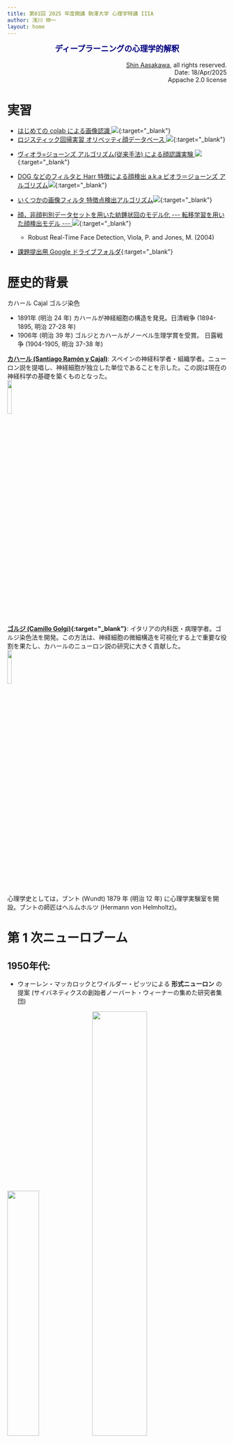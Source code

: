 ```yaml
---
title: 第01回 2025 年度開講 駒澤大学 心理学特講 IIIA
author: 浅川 伸一
layout: home
---
```

<link href="/css/asamarkdown.css" rel="stylesheet">
<div align="center">
<font size="+1" color="navy"><strong>ディープラーニングの心理学的解釈</strong></font><br/><br/>
</div>

<div align='right'>
<a href='mailto:educ0233@komazawa-u.ac.jp'>Shin Aasakawa</a>, all rights reserved.<br>
Date: 18/Apr/2025<br/>
Appache 2.0 license<br/>
</div>

# 実習

- [はじめての colab による画像認識 <img src="/assets/colab_icon.svg">](https://colab.research.google.com/github/komazawa-deep-learning/komazawa-deep-learning.github.io/blob/master/2021notebooks/2021komazawa_cogsy000_CNN_demo.ipynb){:target="_blank"}
- [ロジスティック回帰実習 オリベッティ顔データベース <img src="/assets/colab_icon.svg">](https://colab.research.google.com/github/komazawa-deep-learning/komazawa-deep-learning.github.io/blob/master/2024notebooks/2024_0419Logistic_regression_of_Olivetti_face_dataset.ipynb){:target="_blank"}
* [ヴィオラ=ジョーンズ アルゴリズム(従来手法) による顔認識実験 <img src="/assets/colab_icon.svg">](https://colab.research.google.com/github/komazawa-deep-learning/komazawa-deep-learning.github.io/blob/master/2021notebooks/2021_0930viola_jones_ipynb.ipynb){:target="_blank"}
* [DOG などのフィルタと Harr 特徴による顔検出 a.k.a ビオラ＝ジョーンズ アルゴリズム<img src="/assets/colab_icon.svg">](https://colab.research.google.com/github/komazawa-deep-learning/komazawa-deep-learning.github.io/blob/master/notebooks/2021_0528edge_and_face_detection_algorithm_not_cnn.ipynb){:target="_blank"}
* [いくつかの画像フィルタ 特徴点検出アルゴリズム<img src="/assets/colab_icon.svg">](https://colab.research.google.com/github/ShinAsakawa/ShinAsakawa.github.io/blob/master/notebooks/2020Sight_visit_feature_extractions_demo.ipynb){:target="_blank"}

* [顔，非顔判別データセットを用いた紡錘状回のモデル化 --- 転移学習を用いた顔検出モデル ---  <img src="/assets/colab_icon.svg">](https://colab.research.google.com/github/komazawa-deep-learning/komazawa-deep-learning.github.io/blob/master/2021notebooks/2021_0925face_dataset_transfer_learning.ipynb){:target="_blank"}
    - Robust Real-Time Face Detection, Viola, P. and Jones, M. (2004)



- [課題提出用 Google ドライブフォルダ](https://drive.google.com/drive/u/5/folders/1UMly9H3WvHX-VewKX9XvDJs-xT6P2bYu){:target="_blank"}


# 歴史的背景

カハール Cajal ゴルジ染色

* 1891年 (明治 24 年) カハールが神経細胞の構造を発見。日清戦争 (1894-1895, 明治 27-28 年)
* 1906年 (明治 39 年) ゴルジとカハールがノーベル生理学賞を受賞。 日露戦争 (1904-1905, 明治 37-38 年)

**[カハール (Santiago Ramón y Cajal)](https://ja.wikipedia.org/wiki/%E3%82%B5%E3%83%B3%E3%83%86%E3%82%A3%E3%82%A2%E3%82%B4%E3%83%BB%E3%83%A9%E3%83%A2%E3%83%B3%E3%83%BB%E3%82%A4%E3%83%BB%E3%82%AB%E3%83%8F%E3%83%BC%E3%83%AB)**:
スペインの神経科学者・組織学者。ニューロン説を提唱し、神経細胞が独立した単位であることを示した。この説は現在の神経科学の基礎を築くものとなった。<br/>
<img src="https://upload.wikimedia.org/wikipedia/commons/thumb/b/ba/Santiago_Ram%C3%B3n_y_Cajal_%281852-1934%29_portrait_%28restored%29.jpg/500px-Santiago_Ram%C3%B3n_y_Cajal_%281852-1934%29_portrait_%28restored%29.jpg" style="width:14%"><br/>


**[ゴルジ (Camillo Golgi)](https://bsd.neuroinf.jp/wiki/%E3%82%B4%E3%83%AB%E3%82%B8%E6%9F%93%E8%89%B2){:target="_blank"}**:
イタリアの内科医・病理学者。ゴルジ染色法を開発。この方法は、神経細胞の微細構造を可視化する上で重要な役割を果たし、カハールのニューロン説の研究に大きく貢献した。<br/>
<img src="https://bsd.neuroinf.jp/w/images/c/cf/Golgi1.png" style="width:14%"><br/>

心理学史としては，ブント (Wundt) 1879 年 (明治 12 年) に心理学実験室を開設。ブントの師匠はヘルムホルツ (Hermann von Helmholtz)。


# 第 1 次ニューロブーム

## 1950年代:
- ウォーレン・マッカロックとワイルダー・ピッツによる **形式ニューロン** の提案
(サイバネティクスの創始者ノーバート・ウィーナーの集めた研究者集団)

<div class="figcenter">
<img src="/assets/mcculloch.jpg" style="width:38%">
<img src="/assets/pitts.jpg" style='width:50%'><br>
ウォーレン・マッカロック と ワイルダー・ピッツ<br>
</div>

形式ニューロンは，シナプス結合荷重ベクトルと出力を決定するための伝達関数とで構成される(次式)

$$\tag{eq:formal_neuron}
y_i=\phi\left(\sum_jw_{ij}x_j\right),
$$

ここで $y_i$ は $i$ 番目のニューロンの出力，$x_j$ は $j$ 番目のニューロンの出力，$w_{ij}$ はニューロン $i$ と
$j$ との間の **シナプス結合荷重**。
$\phi$ は活性化関数。

<div class="figcenter">
<img src="/assets/Formal_r.svg" style="width:84%"><br/>
形式ニューロン
</div>


<div class="figcenter">
<img src="/assets//Neuron_Hand-tuned.png" style="width:69%"><br/>
ニューロンの模式図 wikipedia より
</div>


# 2. ヒューベルとウィーゼルによる視覚野の生理学研究

<center>
<img src="/assets/1968Hubel_Wiesel_1.svg" style="width:74%"><br/>
Hubel と Wiesel(1959, 1962, 1968)の実験の模式図

<img src="/assets/1968Hubel_Wiesel_2.svg" style="width:74%"><br/>
Hubel と Wiesel の実験結果 (Hubel & Wiesel, 1968 の Fig.2.7 をトレーシングしたもの)
</center>




# ヒューベルとウィーゼル Hubel and Wiesel (1969)
<center>
<iframe width="450" height="300" src="https://www.youtube.com/embed/4nwpU7GFYe8" frameborder="0" allow="accelerometer; autoplay; encrypted-media; gyroscope; picture-in-picture" allowfullscreen></iframe><br/> 
source: https://youtu.be/4nwpU7GFYe8
</center>

- トポグラフックマッピング topographic mappings (地形図):  網膜や皮膚などの体制感覚，筋肉系のような効果器系を、中枢神経系の 1 つ以上の構造物に整然と投影した地図。
地形図は、すべての感覚系と多くの運動系で観察される。
- トノトピー tonotopy（ギリシャ語のtono=周波数、topos=場所）とは、異なる周波数の音が脳内で処理される場所の空間的配置のこと。
周波数が近い音は、脳内の場所的に隣接する領域で表現される。トノトピック地図とも呼ばれる <!--は 視覚系のレチノトピーに似た地形的な組織の特殊な例である。-->
- ソマトピー somatopy: 中枢神経系上の特定の点へ身体領域の照射，投影のこと。 身体領域は 第一次体性感覚皮質 (後腹回) に投影される。 典型的には 特定の身体部位と そのそれぞれの位置を ホムンクルス homunclus (小人)
 上に配置する 感覚ホムンクルスとして表現される。
 細かく制御されている部位 (指，舌) は体性感覚野の面積が大きい。一方 粗く制御されている部位 (体幹) は面積が小さい。内臓のような領域は体性感覚野の位置を持たない。
- レティノトピー retinotopy: 網膜からの視覚入力を神経細胞 にマッピングすること。哺乳類の脳に多く見られる。
この地図の大きさ、数、空間的配置は種間で異なる。
視野の隣接する点 が 同じ領域 の 隣接する 領域で 表現される とは限らないという意味で、複雑な地図となる。
例えば 第 2 次視覚野 (V2) での視覚地図は 視野の上半分に応答する網膜の部分が 視野の下半分に応答する部分から分離されて表現されている。
第３次視覚野 (V3) や 第4次視覚野 (V4) では下位の視覚野に比べて より複雑な表現がなされている


## ブレイクモア と クーパー Blackmore and Cooper (1970)

<center>
<iframe width="450" height="300" src="https://www.youtube.com/embed/QzkMo45pcUo" frameborder="0" allow="accelerometer; autoplay; encrypted-media; gyroscope; picture-in-picture" allowfullscreen></iframe>
<!--<iframe width="845" height="676" src="https://www.youtube.com/embed/QzkMo45pcUo" frameborder="0"
 allow="ac
celerometer; autoplay; encrypted-media; gyroscope; picture-in-picture" allowfullscreen></iframe>-->
<br/>
source:` https://youtu.be/QzkMo45pcUo`
</center>

<center>
<img src='/assets/1970BlackmoreCooper_Fig1.svg' style='width:39%'>
<img src='/assets/1970BlackmoreCooper_Fig2.svg' style='width:49%'>
</center>


<center>
<iframe width="450" height="300" src="https://www.youtube.com/embed/RSNofraG8ZE" frameborder="0" allow="accelerometer; autoplay; encrypted-media; gyroscope; picture-in-picture" allowfullscreen></iframe><br/>
source: https://youtu.be/RSNofraG8ZE
</center>


# 心理学的対応

## セルフリッジ (Selfridge) のパンデモニウム (pandemonium) モデル

<center>
<img src="/assets/1958Selfridge_fig3.svg" style="width:74%"><br>
セルフリッジ (1958) ``Mechanisation of Thought Processes'' より

<img src="/assets/1958Selfridge_fig7.svg" style="width:84%"><br>
セルフリッジ (1958) ``Mechanisation of Thought Processes'' より
</center>


<!-- <center>
<img src='../assets/1958Selfridge_fig4.svg' style='width:49%'><br>
<img src='../assets/1958Selfridge_fig5.svg' style='width:74%'><br>
<img src='../assets/1958Selfridge_fig6.svg' style='width:49%'><br>
セルフリッジ (1958) ``Mechanisation of Thought Processes'' より
</center> -->

# 生理学，視覚心理学との対応

- Julesz(1981) Textons, the elements of texture perception, and their interactions, Nature

<center>
<img src="/assets/1981Julesz-texton-Fig2.svg" style="width:84%"><br/>
Julesz (1981) Fig. 2 より
</center>


## 生理学との対応 (Hubel and Wiesel のネコとサル, Blackmore のネコ, ヴァンエッセン)

- 層間の結合の仕方, アーキテクチャ
- forward/backward 役割，機能，実現方法
- 側抑制 lateral inhibition (これについては多層化して回避できる可能性あり)
- shape from X は正しかったのか？ ただし発達心理学におけるシェイプバアスは言語発達において重要な意味を持つはず。
だからと言って乳幼児はそのように強制(脅迫？)，矯正されて育つわけではないだろう。

    - Ritter (2017) Cognitive Psychology for Deep Neural Networks: A Shape Bias Case Study
    - Landau, Smith, Jones (1992) Syntactic Context and the Shape Bias in Childrens and Adults Lexical Learning
    - Yamins (2016) Using goal-driven deep learning models to understand sensory cortex

    - Julez のアプローチは視覚研究者 Haar, SIFT, DoG などのアルゴリズム開発者と対応
    - Poggio (1985) Computational Vision and Regularization Theory


## ローゼンブラット Rosenblatt のパーセプトロン

<center>
<img src='/assets/rosenblatt.jpg' style="width:29%">
<img src='/assets//perceptron.png' style="width:66%"><br/>

左: フランク・ローゼンブラット。
右: パーセプトロンの模式図。ミンスキーとパパート「パーセプトロン」より
</center>

<!--
$$\mathbf{w}\leftarrow\mathbf{w}+\left(y-\hat{y}\right)\mathbf{x}$$
-->


<center>
<img src='/assets//Neuron_Hand-tuned.png' style="width:44%">
<img src='/assets/neuron_model.jpeg' style="width:44%"><br/>

左: ニューロンの模式図 wikipedia より。
右: 左と等価なニューロンの表現
<!-- <img src='/assets/neuron.png' style="width:49%"><br/> -->
</center>


## パーセプトロンの学習

$$
\mathbf{w}\leftarrow\mathbf{w}+\left(y-\hat{y}\right)\mathbf{x}
$$
パーセプトロン perceptron は 3 層の階層型ネットワークでそれぞれ S(sensory layer), A(associative layer), R(response layer) と呼ぶ。
$S\rightarrow A \rightarrow R$ のうち パーセプトロンの本質的な部分は $A\rightarrow R$ の間の学習にある。

入力パターンに $P^+$ と $P^-$ とがある。
パーセプトロンは $P^+$ が入力されたとき $1$, $P^-$ のとき $0$ を出力する
パーセプトロンは $P^+$ が入力されたとき $1$, $P^-$ のとき $0$ を出力する
機械である。
出力層($R$) の $i$ 番目のニューロンへの入力(膜電位の変化) $u_i$は
$$
u_{i} = \sum_{j} w_{ij}x_j - \theta_i = \left(w\right)_i\cdot\left(x\right)_i-\theta_i.
$$
ここで中間層($A$)の $j$ 番目のニューロンの出力 $y_i$とこのニューロンとの
結合係数を$w_{ij}$、しきい値を$\theta_i$ とした。
このニューロンの出力$y_i$(活動電位、スパイク) 次式で表される:

$$
\left\{\begin{align}
1 & & \mbox{ if $u_i \ge 0$,}\\
0 & & \mbox{ otherwize }\end{align}\right\}
$$



$$
y_i = \lceil u_i\rceil
\qquad\left\{
\begin{array}{ll}
 1 & \mbox{if $u_i \ge 0$,}\\
 0 & \mbox{otherwize}
\end{array} \right.
$$



<!-- 式(\ref{eq1})の意味を理解するために以下の図を参照

\footnote{
Minsky and Papert はパーセプトロンのベクトル表示について
悲観的な考え方を持っているようですが、ここでは理解のしやすさを
優先します。}%
$$
\mathbf{w}\rightarrow\mathbf{w}+\left(y-\hat{y}\right)\mathbf{x}
$$
 -->


# 用語の整理

* 人工知能 Artificial Intelligence: AI
* ニューラルネットワーク Neural Networks: NN
* ディープラーニング (深層学習) Deep Learning: DL
* データサイエンス Data Science: **データサイエンティストは 21 世紀で最もカッコいい (the sexist) 職業だ** というハーバードビジネスレビューの [ポジショントーク記事 (2012年)](https://hbr.org/2012/10/data-scientist-the-sexiest-job-of-the-21st-century) が話題になって久しい。
* ビッグデータ Big Data: こちらも[ポジショントークらしく学術論文は存在しない](https://bits.blogs.nytimes.com/2013/02/01/the-origins-of-big-data-an-etymological-detective-story/)。
ただし [データが増え続けている](http://www.uvm.edu/pdodds/files/papers/others/2011/hilbert2011a.pdf) ことは事実なので社会的な傾向とも言える。
